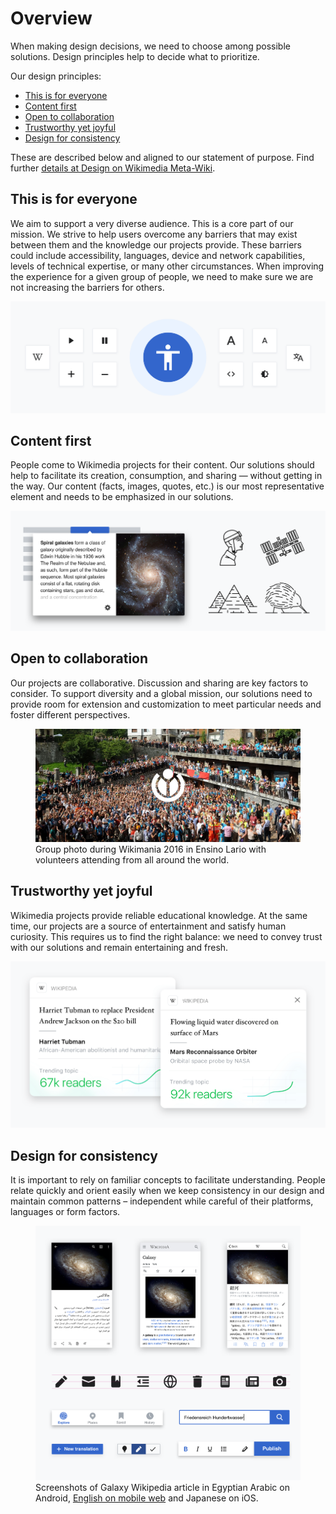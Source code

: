 # Overview

When making design decisions, we need to choose among possible solutions. Design principles help to
decide what to prioritize.

Our design principles:
- [This is for everyone](#this-is-for-everyone)
- [Content first](#content-first)
- [Open to collaboration](#open-to-collaboration)
- [Trustworthy yet joyful](#trustworthy-yet-joyful)
- [Design for consistency](#design-for-consistency)

These are described below and aligned to our statement of purpose. Find further [details at Design on Wikimedia Meta-Wiki](https://meta.wikimedia.org/wiki/Design).

## This is for everyone

We aim to support a very diverse audience. This is a core part of our mission. We strive to help
users overcome any barriers that may exist between them and the knowledge our projects provide.
These barriers could include accessibility, languages, device and network capabilities, levels of
technical expertise, or many other circumstances. When improving the experience for a given group
of people, we need to make sure we are not increasing the barriers for others.

![A series of icons representing different factors of accessibility and inclusion surrounding a human avatar.](../assets/design-principles/overview/01_this-is-for-everyone.svg)

## Content first

People come to Wikimedia projects for their content. Our solutions should help to facilitate its
creation, consumption, and sharing — without getting in the way. Our content (facts, images,
quotes, etc.) is our most representative element and needs to be emphasized in our solutions.

![A sample of content from Wikipedia.](../assets/design-principles/overview/02_content-first%402x.png)

## Open to collaboration

Our projects are collaborative. Discussion and sharing are key factors to consider. To support diversity and a global mission, our solutions need to provide room for extension and customization
to meet particular needs and foster different perspectives.

<figure>
	<img src="../assets/design-principles/overview/03_open-to-collaboration_Wikimania_2016.jpg" alt="Group photo during Wikimania 2016 in Ensino Lario with volunteers attending from all around the world">
	<figcaption>Group photo during Wikimania 2016 in Ensino Lario with volunteers attending from all around the world.</figcaption>
</figure>

## Trustworthy yet joyful

Wikimedia projects provide reliable educational knowledge. At the same time, our projects are a
source of entertainment and satisfy human curiosity. This requires us to find the right balance: we
need to convey trust with our solutions and remain entertaining and fresh.

![Wikipedia content with a live reader count.](../assets/design-principles/overview/04_trustworthy-yet-joyful%402x.png)

## Design for consistency

It is important to rely on familiar concepts to facilitate understanding. People relate quickly and
orient easily when we keep consistency in our design and maintain common patterns – independent
while careful of their platforms, languages or form factors.

<figure>
	<img src="../assets/design-principles/overview/05_consistency@2x.png" alt="Group photo during Wikimania 2016 in Ensino Lario with volunteers attending from all around the world">
	<figcaption>Screenshots of Galaxy Wikipedia article in Egyptian Arabic on Android, <a href="https://en.m.wikipedia.org/wiki/Galaxy">English on mobile web</a> and Japanese on iOS.</figcaption>
</figure>
